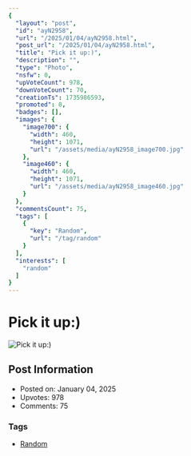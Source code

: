 ```yaml
---
{
  "layout": "post",
  "id": "ayN2958",
  "url": "/2025/01/04/ayN2958.html",
  "post_url": "/2025/01/04/ayN2958.html",
  "title": "Pick it up:)",
  "description": "",
  "type": "Photo",
  "nsfw": 0,
  "upVoteCount": 978,
  "downVoteCount": 70,
  "creationTs": 1735986593,
  "promoted": 0,
  "badges": [],
  "images": {
    "image700": {
      "width": 460,
      "height": 1071,
      "url": "/assets/media/ayN2958_image700.jpg"
    },
    "image460": {
      "width": 460,
      "height": 1071,
      "url": "/assets/media/ayN2958_image460.jpg"
    }
  },
  "commentsCount": 75,
  "tags": [
    {
      "key": "Random",
      "url": "/tag/random"
    }
  ],
  "interests": [
    "random"
  ]
}
---
```


# Pick it up:)

![Pick it up:)](/assets/media/ayN2958_image700.jpg)

## Post Information

- Posted on: January 04, 2025
- Upvotes: 978
- Comments: 75

### Tags

- [Random](/tag/Random)
